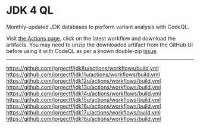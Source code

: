# JDK 4 QL

Monthly-updated JDK databases to perform variant analysis with CodeQL.

Visit [the Actions page](https://github.com/jorgectf/jdk4QL/actions), click on the latest workflow and download the artifacts. You may need to unzip the downloaded artifact from the GitHub UI before using it with CodeQL as per a known double-zip [issue](https://github.com/actions/upload-artifact/issues/39).

--- 

https://github.com/jorgectf/jdk8u/actions/workflows/build.yml  
https://github.com/jorgectf/jdk11u/actions/workflows/build.yml  
https://github.com/jorgectf/jdk12u/actions/workflows/build.yml  
https://github.com/jorgectf/jdk13u/actions/workflows/build.yml  
https://github.com/jorgectf/jdk14u/actions/workflows/build.yml  
https://github.com/jorgectf/jdk15u/actions/workflows/build.yml  
https://github.com/jorgectf/jdk16u/actions/workflows/build.yml  
https://github.com/jorgectf/jdk17u/actions/workflows/build.yml  
https://github.com/jorgectf/jdk18u/actions/workflows/build.yml  
